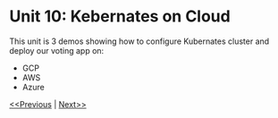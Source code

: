 # Unit 10: Kebernates on Cloud

This unit is 3 demos showing how to configure Kubernates cluster and deploy our voting app on:
* GCP
* AWS
* Azure

[<<Previous](../unit09-microservices/README.md) | [Next>>]()